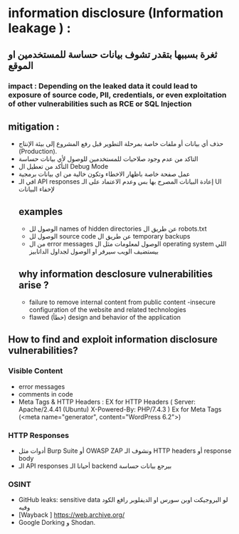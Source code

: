 # information disclosure (Information leakage ) :
## ثغرة بسببها بتقدر تشوف بيانات حساسة للمستخدمين او الموقع

### impact : Depending on the leaked data it could lead to exposure of source code, PII, credentials, or even exploitation of other vulnerabilities such as RCE or SQL Injection



## mitigation : 
- حذف أي بيانات أو ملفات خاصة بمرحلة التطوير قبل رفع المشروع إلى بيئة الإنتاج (Production).
- التاكد من عدم وجود صلاحيات للمستخدمين للوصول لأي بيانات حساسة
- التأكد من تعطيل ال Debug Mode
- عمل صفحة خاصة باظهار الاخطاء وتكون خالية من اي بيانات برمجية
- افي الـ API responses إعادة البيانات المصرح بها بس وعدم الاعتماد على الـ UI لإخفاء البيانات
  ## examples
  - الوصول لل names of hidden directories عن طريق ال robots.txt
  -  الوصول لل source code عن طريق ال temporary backups
  -   من ال error messages الوصول لمعلومات مثل ال  operating system  اللي بيستضيف الويب سيرفر او الوصول لجداول الداتابيز
    ## why information desclosure vulnerabilities  arise ?
  - failure to remove internal content from public content
  -insecure configuration of the website and related technologies
  - flawed (خطأ) design and behavior of the application
    
## How to find and exploit information disclosure vulnerabilities?
### Visible Content
- error messages 
- comments in code
- Meta Tags & HTTP Headers : EX for HTTP Headers ( Server: Apache/2.4.41 (Ubuntu)
X-Powered-By: PHP/7.4.3 )
  Ex for Meta Tags (<meta name="generator", content="WordPress 6.2">)
 ### HTTP Responses
  - أدوات مثل Burp Suite أو OWASP ZAP ونشوف الـ HTTP headers أو response body
  -  الـ API responses أحيانا الـ backend بيرجع بيانات حساسة
 ### OSINT
  - GitHub leaks:  sensitive data لو البروجيكت اوبن سورس او الديفلوبر رافع الكود وفيه
  - [Wayback ] https://web.archive.org/
  -  Google Dorking و Shodan.


    


